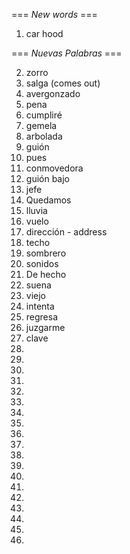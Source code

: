 === *New words* ===

1. car hood

=== *Nuevas Palabras* ===

2. zorro
3. salga (comes out)
4. avergonzado
5. pena
6. cumpliré
7. gemela
8. arbolada
9. guión
10. pues
11. conmovedora
12. guión bajo
13. jefe
14. Quedamos
15. lluvia
16. vuelo
17. dirección - address
18. techo
19. sombrero
20. sonidos
21. De hecho
22. suena
23. viejo
24. intenta
25. regresa
26. juzgarme
27. clave
28. 
29. 
30. 
31. 
32. 
33. 
34. 
35. 
36. 
37. 
38. 
39. 
40. 
41. 
42. 
43. 
44. 
45. 
46. 

